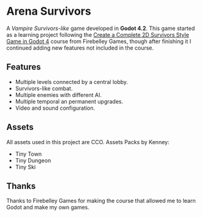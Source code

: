 # Arena Survivors

A *Vampire Survivors-like* game developed in **Godot 4.2**. This game started as a learning project following the [Create a Complete 2D Survivors Style Game in Godot 4](https://www.udemy.com/course/create-a-complete-2d-arena-survival-roguelike-game-in-godot-4/?couponCode=LETSLEARNNOW) course from Firebelley Games, though after finishing it I continued adding new features not included in the course.

## Features 

- Multiple levels connected by a central lobby.
- Survivors-like combat.
- Multiple enemies with different AI.
- Multiple temporal an permanent upgrades.
- Video and sound configuration.

## Assets
All assets used in this project are CCO.
Assets Packs by Kenney:
- Tiny Town
- Tiny Dungeon
- Tiny Ski

## Thanks
Thanks to Firebelley Games for making the course that allowed me to learn Godot and make my own games. 
